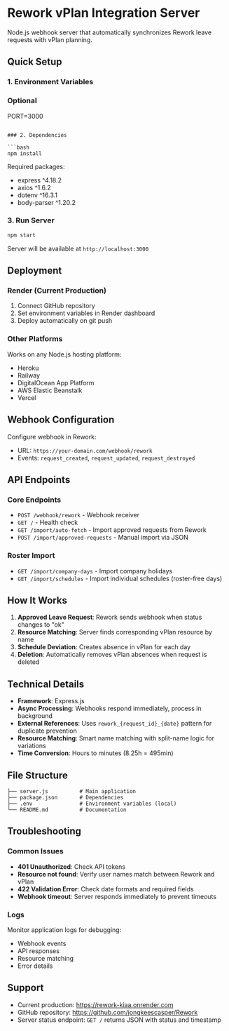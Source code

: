 # Rework vPlan Integration Server

Node.js webhook server that automatically synchronizes Rework leave requests with vPlan planning.

## Quick Setup

### 1. Environment Variables


### Optional
PORT=3000
```

### 2. Dependencies

```bash
npm install
```

Required packages:
- express ^4.18.2
- axios ^1.6.2
- dotenv ^16.3.1
- body-parser ^1.20.2

### 3. Run Server

```bash
npm start
```

Server will be available at `http://localhost:3000`

## Deployment

### Render (Current Production)

1. Connect GitHub repository
2. Set environment variables in Render dashboard
3. Deploy automatically on git push

### Other Platforms

Works on any Node.js hosting platform:
- Heroku
- Railway
- DigitalOcean App Platform
- AWS Elastic Beanstalk
- Vercel

## Webhook Configuration

Configure webhook in Rework:
- URL: `https://your-domain.com/webhook/rework`
- Events: `request_created`, `request_updated`, `request_destroyed`

## API Endpoints

### Core Endpoints

- `POST /webhook/rework` - Webhook receiver
- `GET /` - Health check
- `GET /import/auto-fetch` - Import approved requests from Rework
- `POST /import/approved-requests` - Manual import via JSON

### Roster Import

- `GET /import/company-days` - Import company holidays
- `GET /import/schedules` - Import individual schedules (roster-free days)

## How It Works

1. **Approved Leave Request**: Rework sends webhook when status changes to "ok"
2. **Resource Matching**: Server finds corresponding vPlan resource by name
3. **Schedule Deviation**: Creates absence in vPlan for each day
4. **Deletion**: Automatically removes vPlan absences when request is deleted

## Technical Details

- **Framework**: Express.js
- **Async Processing**: Webhooks respond immediately, process in background
- **External References**: Uses `rework_{request_id}_{date}` pattern for duplicate prevention
- **Resource Matching**: Smart name matching with split-name logic for variations
- **Time Conversion**: Hours to minutes (8.25h = 495min)

## File Structure

```
├── server.js          # Main application
├── package.json       # Dependencies
├── .env               # Environment variables (local)
└── README.md          # Documentation
```

## Troubleshooting

### Common Issues

- **401 Unauthorized**: Check API tokens
- **Resource not found**: Verify user names match between Rework and vPlan
- **422 Validation Error**: Check date formats and required fields
- **Webhook timeout**: Server responds immediately to prevent timeouts

### Logs

Monitor application logs for debugging:
- Webhook events
- API responses
- Resource matching
- Error details

## Support

- Current production: https://rework-kiaa.onrender.com
- GitHub repository: https://github.com/jongkeescasper/Rework
- Server status endpoint: `GET /` returns JSON with status and timestamp
